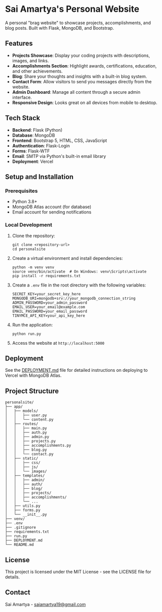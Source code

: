 # Sai Amartya's Personal Website

A personal "brag website" to showcase projects, accomplishments, and blog posts. Built with Flask, MongoDB, and Bootstrap.

## Features

- **Projects Showcase**: Display your coding projects with descriptions, images, and links.
- **Accomplishments Section**: Highlight awards, certifications, education, and other achievements.
- **Blog**: Share your thoughts and insights with a built-in blog system.
- **Contact Form**: Allow visitors to send you messages directly from the website.
- **Admin Dashboard**: Manage all content through a secure admin interface.
- **Responsive Design**: Looks great on all devices from mobile to desktop.

## Tech Stack

- **Backend**: Flask (Python)
- **Database**: MongoDB
- **Frontend**: Bootstrap 5, HTML, CSS, JavaScript
- **Authentication**: Flask-Login
- **Forms**: Flask-WTF
- **Email**: SMTP via Python's built-in email library
- **Deployment**: Vercel

## Setup and Installation

### Prerequisites

- Python 3.8+
- MongoDB Atlas account (for database)
- Email account for sending notifications

### Local Development

1. Clone the repository:
   ```
   git clone <repository-url>
   cd personalsite
   ```

2. Create a virtual environment and install dependencies:
   ```
   python -m venv venv
   source venv/bin/activate  # On Windows: venv\Scripts\activate
   pip install -r requirements.txt
   ```

3. Create a `.env` file in the root directory with the following variables:
   ```
   SECRET_KEY=your_secret_key_here
   MONGODB_URI=mongodb+srv://your_mongodb_connection_string
   ADMIN_PASSWORD=your_admin_password
   EMAIL_USER=your_email@example.com
   EMAIL_PASSWORD=your_email_password
   TINYMCE_API_KEY=your_api_key_here
   ```

4. Run the application:
   ```
   python run.py
   ```

5. Access the website at `http://localhost:5000`

## Deployment

See the [DEPLOYMENT.md](DEPLOYMENT.md) file for detailed instructions on deploying to Vercel with MongoDB Atlas.

## Project Structure

```
personalsite/
├── app/
│   ├── models/
│   │   ├── user.py
│   │   └── content.py
│   ├── routes/
│   │   ├── main.py
│   │   ├── auth.py
│   │   ├── admin.py
│   │   ├── projects.py
│   │   ├── accomplishments.py
│   │   ├── blog.py
│   │   └── contact.py
│   ├── static/
│   │   ├── css/
│   │   ├── js/
│   │   └── images/
│   ├── templates/
│   │   ├── admin/
│   │   ├── auth/
│   │   ├── blog/
│   │   ├── projects/
│   │   ├── accomplishments/
│   │   └── ...
│   ├── utils.py
│   ├── forms.py
│   └── __init__.py
├── venv/
├── .env
├── .gitignore
├── requirements.txt
├── run.py
├── DEPLOYMENT.md
└── README.md
```

## License

This project is licensed under the MIT License - see the LICENSE file for details.

## Contact

Sai Amartya - saiamartya19@gmail.com 